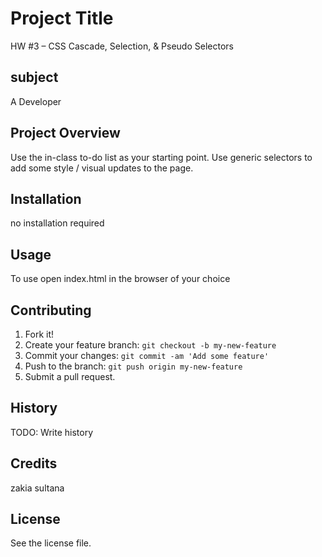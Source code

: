 #  Project Title

HW #3 – CSS Cascade, Selection, & Pseudo Selectors

## subject
A Developer 

## Project Overview
Use the in-class to-do list as your starting point. Use generic selectors to add some style / visual updates to the page.

## Installation

no installation required

## Usage

To use open index.html in the browser of your choice

## Contributing

1. Fork it!
2. Create your feature branch: `git checkout -b my-new-feature`
3. Commit your changes: `git commit -am 'Add some feature'`
4. Push to the branch: `git push origin my-new-feature`
5. Submit a pull request.

## History

TODO: Write history

## Credits

zakia sultana

## License

See the license file.
